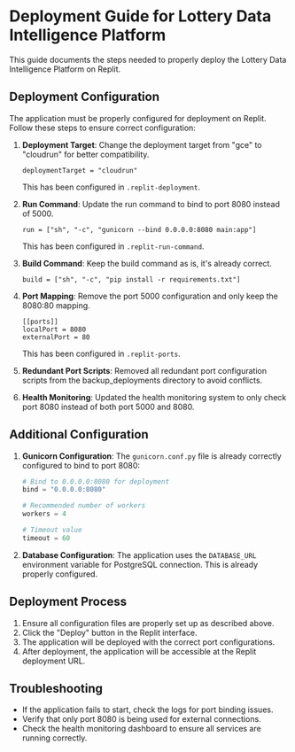 # Deployment Guide for Lottery Data Intelligence Platform

This guide documents the steps needed to properly deploy the Lottery Data Intelligence Platform on Replit.

## Deployment Configuration

The application must be properly configured for deployment on Replit. Follow these steps to ensure correct configuration:

1. **Deployment Target**: Change the deployment target from "gce" to "cloudrun" for better compatibility.
   ```
   deploymentTarget = "cloudrun"
   ```
   This has been configured in `.replit-deployment`.

2. **Run Command**: Update the run command to bind to port 8080 instead of 5000.
   ```
   run = ["sh", "-c", "gunicorn --bind 0.0.0.0:8080 main:app"]
   ```
   This has been configured in `.replit-run-command`.

3. **Build Command**: Keep the build command as is, it's already correct.
   ```
   build = ["sh", "-c", "pip install -r requirements.txt"]
   ```

4. **Port Mapping**: Remove the port 5000 configuration and only keep the 8080:80 mapping.
   ```
   [[ports]]
   localPort = 8080
   externalPort = 80
   ```
   This has been configured in `.replit-ports`.

5. **Redundant Port Scripts**: Removed all redundant port configuration scripts from the backup_deployments directory to avoid conflicts.

6. **Health Monitoring**: Updated the health monitoring system to only check port 8080 instead of both port 5000 and 8080.

## Additional Configuration

1. **Gunicorn Configuration**: The `gunicorn.conf.py` file is already correctly configured to bind to port 8080:
   ```python
   # Bind to 0.0.0.0:8080 for deployment
   bind = "0.0.0.0:8080"
   
   # Recommended number of workers
   workers = 4
   
   # Timeout value
   timeout = 60
   ```

2. **Database Configuration**: The application uses the `DATABASE_URL` environment variable for PostgreSQL connection. This is already properly configured.

## Deployment Process

1. Ensure all configuration files are properly set up as described above.
2. Click the "Deploy" button in the Replit interface.
3. The application will be deployed with the correct port configurations.
4. After deployment, the application will be accessible at the Replit deployment URL.

## Troubleshooting

- If the application fails to start, check the logs for port binding issues.
- Verify that only port 8080 is being used for external connections.
- Check the health monitoring dashboard to ensure all services are running correctly.